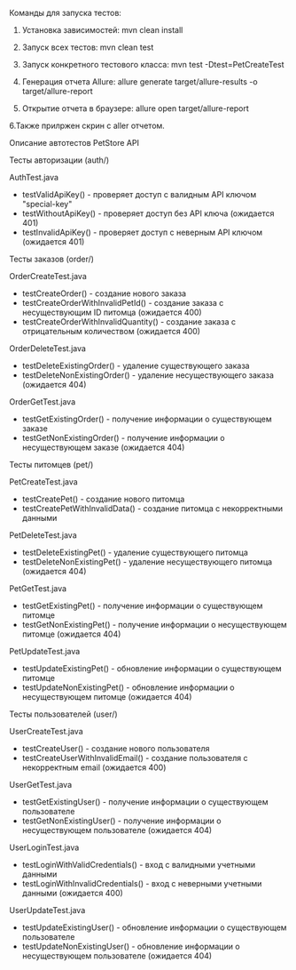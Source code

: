 Команды для запуска тестов:

1. Установка зависимостей:
mvn clean install

2. Запуск всех тестов:
mvn clean test

3. Запуск конкретного тестового класса:
mvn test -Dtest=PetCreateTest

4. Генерация отчета Allure:
allure generate target/allure-results -o target/allure-report

5. Открытие отчета в браузере:
allure open target/allure-report

6.Также прилржен скрин с aller отчетом.

Описание автотестов PetStore API

Тесты авторизации (auth/)

AuthTest.java
- testValidApiKey() - проверяет доступ с валидным API ключом "special-key"
- testWithoutApiKey() - проверяет доступ без API ключа (ожидается 401)
- testInvalidApiKey() - проверяет доступ с неверным API ключом (ожидается 401)

Тесты заказов (order/)

OrderCreateTest.java
- testCreateOrder() - создание нового заказа
- testCreateOrderWithInvalidPetId() - создание заказа с несуществующим ID питомца (ожидается 400)
- testCreateOrderWithInvalidQuantity() - создание заказа с отрицательным количеством (ожидается 400)

OrderDeleteTest.java
- testDeleteExistingOrder() - удаление существующего заказа
- testDeleteNonExistingOrder() - удаление несуществующего заказа (ожидается 404)

OrderGetTest.java
- testGetExistingOrder() - получение информации о существующем заказе
- testGetNonExistingOrder() - получение информации о несуществующем заказе (ожидается 404)

Тесты питомцев (pet/)

PetCreateTest.java
- testCreatePet() - создание нового питомца
- testCreatePetWithInvalidData() - создание питомца с некорректными данными

PetDeleteTest.java
- testDeleteExistingPet() - удаление существующего питомца
- testDeleteNonExistingPet() - удаление несуществующего питомца (ожидается 404)

PetGetTest.java
- testGetExistingPet() - получение информации о существующем питомце
- testGetNonExistingPet() - получение информации о несуществующем питомце (ожидается 404)

PetUpdateTest.java
- testUpdateExistingPet() - обновление информации о существующем питомце
- testUpdateNonExistingPet() - обновление информации о несуществующем питомце (ожидается 404)

Тесты пользователей (user/)

UserCreateTest.java
- testCreateUser() - создание нового пользователя
- testCreateUserWithInvalidEmail() - создание пользователя с некорректным email (ожидается 400)

UserGetTest.java
- testGetExistingUser() - получение информации о существующем пользователе
- testGetNonExistingUser() - получение информации о несуществующем пользователе (ожидается 404)

UserLoginTest.java
- testLoginWithValidCredentials() - вход с валидными учетными данными
- testLoginWithInvalidCredentials() - вход с неверными учетными данными (ожидается 400)

UserUpdateTest.java
- testUpdateExistingUser() - обновление информации о существующем пользователе
- testUpdateNonExistingUser() - обновление информации о несуществующем пользователе (ожидается 404)